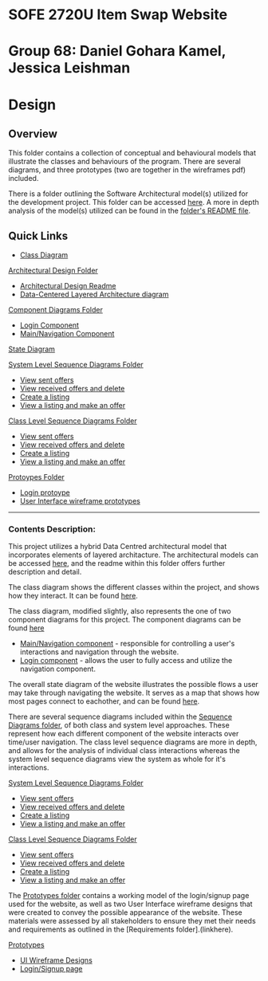 # SOFE 2720U Item Swap Website
# Group 68: Daniel Gohara Kamel, Jessica Leishman
# Design
## Overview
This folder contains a collection of conceptual and behavioural models that illustrate the classes and behaviours of the program. There are several diagrams, and three prototypes (two are together in the wireframes pdf) included.

There is a folder outlining the Software Architectural model(s) utilized for the development project.  This folder can be accessed [here](https://github.com/SOFE2720/Group68_ItemSwap/tree/main/Design/Architectural%20Design).  A more in depth analysis of the model(s) utilized can be found in the [folder's README file](https://github.com/SOFE2720/Group68_ItemSwap/blob/main/Design/Architectural%20Design/README.md).

## Quick Links
- [Class Diagram](https://github.com/SOFE2720/Group68_ItemSwap/blob/main/Design/Group%2068%20Class%20Diagram.pdf)

[Architectural Design Folder](https://github.com/SOFE2720/Group68_ItemSwap/tree/main/Design/Architectural%20Design)
- [Architectural Design Readme](https://github.com/SOFE2720/Group68_ItemSwap/blob/main/Design/Architectural%20Design/README.md)
- [Data-Centered Layered Architecture diagram](https://github.com/SOFE2720/Group68_ItemSwap/blob/main/Design/Architectural%20Design/Group%2068%20Data-Centered_Layered%20Architecture%20Diagram.pdf)


[Component Diagrams Folder](https://github.com/SOFE2720/Group68_ItemSwap/tree/main/Design/Component%20Diagrams)
- [Login Component](https://github.com/SOFE2720/Group68_ItemSwap/blob/main/Design/Component%20Diagrams/Group%2068%20Login%20Component.pdf)
- [Main/Navigation Component](https://github.com/SOFE2720/Group68_ItemSwap/blob/main/Design/Component%20Diagrams/Group%2068%20Main-Navigation%20Component.pdf)

[State Diagram](https://github.com/SOFE2720/Group68_ItemSwap/blob/main/Design/Website%20Flow%20State%20Diagram.pdf)

[System Level Sequence Diagrams Folder](https://github.com/SOFE2720/Group68_ItemSwap/tree/main/Design/Sequence%20Diagrams/System%20Level)
- [View sent offers](https://github.com/SOFE2720/Group68_ItemSwap/blob/main/Design/Sequence%20Diagrams/System%20Level/Group%2068%20View%20Sent%20offers%20-%20SL.pdf)
- [View received offers and delete](https://github.com/SOFE2720/Group68_ItemSwap/blob/main/Design/Sequence%20Diagrams/System%20Level/Group%2068%20View%20Received%20offers%20-%20SL.pdf)
- [Create a listing](https://github.com/SOFE2720/Group68_ItemSwap/blob/main/Design/Sequence%20Diagrams/System%20Level/Group%2068%20Create%20Listing%20-%20SL.pdf)
- [View a listing and make an offer](https://github.com/SOFE2720/Group68_ItemSwap/blob/main/Design/Sequence%20Diagrams/System%20Level/Group%2068%20View%20Listing_Make%20Offer%20-%20SL.pdf)

[Class Level Sequence Diagrams Folder](https://github.com/SOFE2720/Group68_ItemSwap/tree/main/Design/Sequence%20Diagrams/Class%20Level)
- [View sent offers](https://github.com/SOFE2720/Group68_ItemSwap/blob/main/Design/Sequence%20Diagrams/Class%20Level/Group%2068%20View%20Sent%20Offers%20-%20CL.pdf)
- [View received offers and delete](https://github.com/SOFE2720/Group68_ItemSwap/blob/main/Design/Sequence%20Diagrams/Class%20Level/Group%2068%20View%20Received%20Offers%20-CL.pdf)
- [Create a listing](https://github.com/SOFE2720/Group68_ItemSwap/blob/main/Design/Sequence%20Diagrams/Class%20Level/Group%2068%20Create%20Listing%20-%20CL.pdf)
- [View a listing and make an offer](https://github.com/SOFE2720/Group68_ItemSwap/blob/main/Design/Sequence%20Diagrams/Class%20Level/Group%2068%20View%20Listing_Make%20Offer%20-%20CL.pdf)

[Protoypes Folder](https://github.com/SOFE2720/Group68_ItemSwap/tree/main/Design/Prototypes)
- [Login protoype](https://github.com/SOFE2720/Group68_ItemSwap/tree/main/Design/Prototypes/Login%20Page)
- [User Interface wireframe prototypes](https://github.com/SOFE2720/Group68_ItemSwap/blob/main/Design/Prototypes/Group%2068%20UI%20Wireframe%20Designs.pdf)
---

### Contents Description:
This project utilizes a hybrid Data Centred architectural model that incorporates elements of layered architacture. The architectural models can be accessed [here](https://github.com/SOFE2720/Group68_ItemSwap/tree/main/Design/Architectural%20Design), and the readme within this folder offers further description and detail.

The class diagram shows the different classes within the project, and shows how they interact. It can be found [here](https://github.com/SOFE2720/Group68_ItemSwap/blob/main/Design/Group%2068%20Class%20Diagram.pdf).

The class diagram, modified slightly, also represents the one of two component diagrams for this project.  The component diagrams can be found [here](https://github.com/SOFE2720/Group68_ItemSwap/tree/main/Design/Component%20Diagrams)

- [Main/Navigation component](https://github.com/SOFE2720/Group68_ItemSwap/blob/main/Design/Component%20Diagrams/Group%2068%20Main-Navigation%20Component.pdf) - responsible for controlling a user's interactions and navigation through the website.
- [Login component](https://github.com/SOFE2720/Group68_ItemSwap/blob/main/Design/Component%20Diagrams/Group%2068%20Login%20Component.pdf) - allows the user to fully access and utilize the navigation component.

The overall state diagram of the website illustrates the possible flows a user may take through navigating the website. It serves as a map that shows how most pages connect to eachother, and can be found [here](https://github.com/SOFE2720/Group68_ItemSwap/blob/main/Design/Website%20Flow%20State%20Diagram.pdf).

There are several sequence diagrams included within the [Sequence Diagrams folder](https://github.com/SOFE2720/Group68_ItemSwap/tree/main/Design/Sequence%20Diagrams), of both class and system level approaches. These represent how each different component of the website interacts over time/user navigation. The class level sequence diagrams are more in depth, and allows for the analysis of individual class interactions whereas the system level sequence diagrams view the system as whole for it's interactions.

[System Level Sequence Diagrams Folder](https://github.com/SOFE2720/Group68_ItemSwap/tree/main/Design/Sequence%20Diagrams/System%20Level)
- [View sent offers](https://github.com/SOFE2720/Group68_ItemSwap/blob/main/Design/Sequence%20Diagrams/System%20Level/Group%2068%20View%20Sent%20offers%20-%20SL.pdf)
- [View received offers and delete](https://github.com/SOFE2720/Group68_ItemSwap/blob/main/Design/Sequence%20Diagrams/System%20Level/Group%2068%20View%20Received%20offers%20-%20SL.pdf)
- [Create a listing](https://github.com/SOFE2720/Group68_ItemSwap/blob/main/Design/Sequence%20Diagrams/System%20Level/Group%2068%20Create%20Listing%20-%20SL.pdf)
- [View a listing and make an offer](https://github.com/SOFE2720/Group68_ItemSwap/blob/main/Design/Sequence%20Diagrams/System%20Level/Group%2068%20View%20Listing_Make%20Offer%20-%20SL.pdf)

[Class Level Sequence Diagrams Folder](https://github.com/SOFE2720/Group68_ItemSwap/tree/main/Design/Sequence%20Diagrams/Class%20Level)
- [View sent offers](https://github.com/SOFE2720/Group68_ItemSwap/blob/main/Design/Sequence%20Diagrams/Class%20Level/Group%2068%20View%20Sent%20Offers%20-%20CL.pdf)
- [View received offers and delete](https://github.com/SOFE2720/Group68_ItemSwap/blob/main/Design/Sequence%20Diagrams/Class%20Level/Group%2068%20View%20Received%20Offers%20-CL.pdf)
- [Create a listing](https://github.com/SOFE2720/Group68_ItemSwap/blob/main/Design/Sequence%20Diagrams/Class%20Level/Group%2068%20Create%20Listing%20-%20CL.pdf)
- [View a listing and make an offer](https://github.com/SOFE2720/Group68_ItemSwap/blob/main/Design/Sequence%20Diagrams/Class%20Level/Group%2068%20View%20Listing_Make%20Offer%20-%20CL.pdf)

The [Prototypes folder](https://github.com/SOFE2720/Group68_ItemSwap/tree/main/Design/Prototypes) contains a working model of the login/signup page used for the website, as well as two User Interface wireframe designs that were created to convey the possible appearance of the website. These materials were assessed by all stakeholders to ensure they met their needs and requirements as outlined in the [Requirements folder].(linkhere).

[Prototypes](https://github.com/SOFE2720/Group68_ItemSwap/tree/main/Design/Prototypes)
- [UI Wireframe Designs](https://github.com/SOFE2720/Group68_ItemSwap/blob/main/Design/Prototypes/Group%2068%20UI%20Wireframe%20Designs.pdf)
- [Login/Signup page](https://github.com/SOFE2720/Group68_ItemSwap/tree/main/Design/Prototypes/Login%20Page)